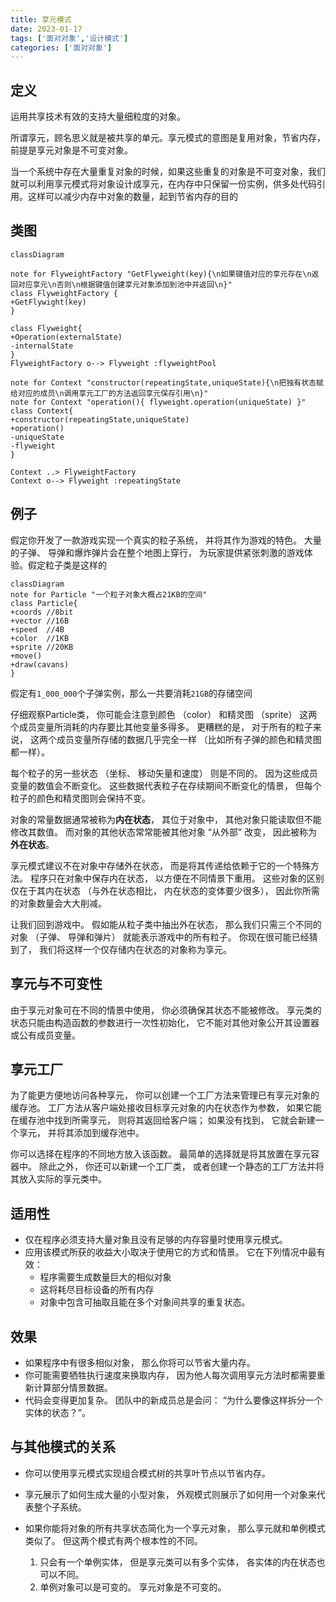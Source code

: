 ```yaml
---
title: 享元模式
date: 2023-01-17
tags: ['面对对象','设计模式']
categories: ['面对对象']
---
```

## 定义
运用共享技术有效的支持大量细粒度的对象。

所谓享元，顾名思义就是被共享的单元。享元模式的意图是复用对象，节省内存，前提是享元对象是不可变对象。

当一个系统中存在大量重复对象的时候，如果这些重复的对象是不可变对象，我们就可以利用享元模式将对象设计成享元，在内存中只保留一份实例，供多处代码引用。这样可以减少内存中对象的数量，起到节省内存的目的

## 类图
```mermaid
classDiagram

note for FlyweightFactory "GetFlyweight(key){\n如果键值对应的享元存在\n返回对应享元\n否则\n根据键值创建享元对象添加到池中并返回\n}"
class FlyweightFactory {
+GetFlywight(key)
}

class Flyweight{
+Operation(externalState)
-internalState
}
FlyweightFactory o--> Flyweight :flyweightPool

note for Context "constructor(repeatingState,uniqueState){\n把独有状态赋给对应的成员\n调用享元工厂的方法返回享元保存引用\n}"
note for Context "operation(){ flyweight.operation(uniqueState) }"
class Context{
+constructor(repeatingState,uniqueState)
+operation()
-uniqueState
-flyweight
}

Context ..> FlyweightFactory
Context o--> Flyweight :repeatingState
```

## 例子
假定你开发了一款游戏实现一个真实的粒子系统， 并将其作为游戏的特色。 大量的子弹、 导弹和爆炸弹片会在整个地图上穿行， 为玩家提供紧张刺激的游戏体验。假定粒子类是这样的
```mermaid
classDiagram
note for Particle "一个粒子对象大概占21KB的空间"
class Particle{
+coords //8bit
+vector //16B
+speed  //4B
+color  //1KB
+sprite //20KB
+move()
+draw(cavans)
}

```
假定有`1_000_000`个子弹实例，那么一共要消耗`21GB`的存储空间

仔细观察Particle类， 你可能会注意到颜色 （color） 和精灵图 （sprite） 这两个成员变量所消耗的内存要比其他变量多得多。 更糟糕的是， 对于所有的粒子来说， 这两个成员变量所存储的数据几乎完全一样 （比如所有子弹的颜色和精灵图都一样）。

每个粒子的另一些状态 （坐标、 移动矢量和速度） 则是不同的。 因为这些成员变量的数值会不断变化。 这些数据代表粒子在存续期间不断变化的情景， 但每个粒子的颜色和精灵图则会保持不变。

对象的常量数据通常被称为**内在状态**， 其位于对象中， 其他对象只能读取但不能修改其数值。 而对象的其他状态常常能被其他对象 “从外部” 改变， 因此被称为**外在状态**。

享元模式建议不在对象中存储外在状态， 而是将其传递给依赖于它的一个特殊方法。 程序只在对象中保存内在状态， 以方便在不同情景下重用。 这些对象的区别仅在于其内在状态 （与外在状态相比， 内在状态的变体要少很多）， 因此你所需的对象数量会大大削减。

让我们回到游戏中。 假如能从粒子类中抽出外在状态， 那么我们只需三个不同的对象 （子弹、 导弹和弹片） 就能表示游戏中的所有粒子。 你现在很可能已经猜到了， 我们将这样一个仅存储内在状态的对象称为享元。

## 享元与不可变性
由于享元对象可在不同的情景中使用， 你必须确保其状态不能被修改。 享元类的状态只能由构造函数的参数进行一次性初始化， 它不能对其他对象公开其设置器或公有成员变量。

## 享元工厂
为了能更方便地访问各种享元， 你可以创建一个工厂方法来管理已有享元对象的缓存池。 工厂方法从客户端处接收目标享元对象的内在状态作为参数， 如果它能在缓存池中找到所需享元， 则将其返回给客户端； 如果没有找到， 它就会新建一个享元， 并将其添加到缓存池中。

你可以选择在程序的不同地方放入该函数。 最简单的选择就是将其放置在享元容器中。 除此之外， 你还可以新建一个工厂类， 或者创建一个静态的工厂方法并将其放入实际的享元类中。
## 适用性
- 仅在程序必须支持大量对象且没有足够的内存容量时使用享元模式。
- 应用该模式所获的收益大小取决于使用它的方式和情景。 它在下列情况中最有效：
	-   程序需要生成数量巨大的相似对象
	-   这将耗尽目标设备的所有内存
	-   对象中包含可抽取且能在多个对象间共享的重复状态。

## 效果
-   如果程序中有很多相似对象， 那么你将可以节省大量内存。
-   你可能需要牺牲执行速度来换取内存， 因为他人每次调用享元方法时都需要重新计算部分情景数据。
-   代码会变得更加复杂。 团队中的新成员总是会问： ​ “为什么要像这样拆分一个实体的状态？”。

## 与其他模式的关系
-   你可以使用享元模式实现组合模式树的共享叶节点以节省内存。
    
-   享元展示了如何生成大量的小型对象， 外观模式则展示了如何用一个对象来代表整个子系统。
    
-   如果你能将对象的所有共享状态简化为一个享元对象， 那么享元就和单例模式类似了。 但这两个模式有两个根本性的不同。
    1.  只会有一个单例实体， 但是享元类可以有多个实体， 各实体的内在状态也可以不同。
    2.  单例对象可以是可变的。 享元对象是不可变的。